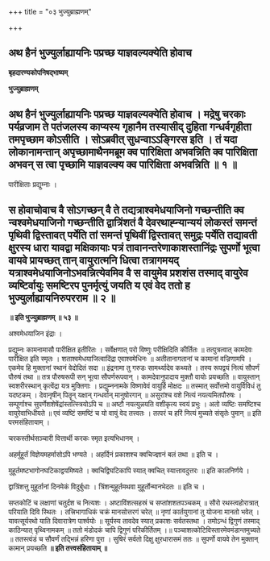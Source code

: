 +++
title = "०३ भुज्युब्राह्मणम्"

+++


## अथ हैनं भुज्युर्लाह्यायनिः पप्रच्छ याज्ञवल्यक्येति होवाच

**बृहदारण्यकोपनिषद्भाष्यम्**

**भुज्युब्राह्मणम्**

## अथ हैनं भुज्युर्लाह्यायनिः पप्रच्छ याज्ञवल्यक्येति होवाच । मद्रेषु चरकाः पर्यव्रजाम ते पतंजलस्य काप्यस्य गृहानैम तस्यासीद् दुहिता गन्धर्वगृहीता तमपृच्छाम कोऽसीति । सोऽब्रवीत् सुधन्वाऽऽङ्गिरस इति । तं यदा लोकानामन्तान् अपृच्छामाथैनमब्रूम क्व पारिक्षिता अभवन्निति क्व पारिक्षिता अभवन् स त्वा पृच्छामि याज्ञवल्क्य क्व पारिक्षिता अभवन्निति ॥ १ ॥

पारीक्षिताः प्रद्युम्नाः ।

## स होवाचोवाच वै सोऽगच्छन् वै ते तद्यत्राश्वमेधयाजिनो गच्छन्तीति क्व न्वश्वमेधयाजिनो गच्छन्तीति द्वात्रिंशतं वै देवरथाह्न्यान्ययं लोकस्तं समन्तं पृथिवी द्विस्तावत् पर्येति तां समन्तं पृथिवीं द्विस्तावत् समुद्रः पर्येति तद्यावती क्षुरस्य धारा यावद्वा मक्षिकायाः पत्रं तावानन्तरेणाकाशस्तानिंद्रः सुपर्णो भूत्वा वायवे प्रायच्छत् तान् वायुरात्मनि धित्वा तत्रागमयद् यत्राश्वमेधयाजिनोऽभवन्नित्येवमिव वै स वायुमेव प्रशशंस तस्माद् वायुरेव व्यष्टिर्वायुः समष्टिरप पुनर्मृत्युं जयति य एवं वेद ततो ह भुज्युर्लाह्यायनिरुपरराम ॥ २ ॥

**॥ इति भुज्युब्राह्मणम् ॥ ५३ ॥**

अश्वमेधयाजिन इंद्राः ।

प्रद्युम्नः कामनामासौ पारीक्षित इतीरितः । सर्वेक्षणात् परो विष्णुः परीक्षिदिति कीर्तितः ॥ तत्पुत्रत्वात् कामदेवः पारीक्षित इति स्मृतः । शताश्वमेधयाजित्वादिंद्रा एवाश्वमेधिनः ॥ अतीतानागतानां च कामानां वज्रिणामपि । एकमेव हि मुक्तानां स्थानं वेदोदितं सदा ॥ इंद्रनामा तु गरुडः सामर्थ्यादेव कथ्यते । तस्य रूपद्वयं नित्यं सौपर्णं पौरुषं तथा ॥ तत्र पौरुषरूपी सन् भूत्वा सौपर्णरूपवान् । कामदेवानुपादाय मुक्तौ वायोः प्रयच्छति ॥ वायुस्तान् स्वशरीरस्थान् कृत्वेंद्रा यत्र मुक्तिगाः । प्रद्युम्ननामके विष्णावेवं वायुर्हि मोक्षदः ॥ तस्मात् सर्वोत्तमो वायुर्विविधं तु यदष्टकम् । देवानृषीन् पितॄन् यक्षान् गन्धर्वान् मानुषोरगान् ॥ असुरांश्च वशे नित्यं नयत्यमितपौरुषः । सम्पूर्णाश्च सुपर्णेशशेषेंद्रांस्तत्स्त्रियोऽपि च ॥ अष्टौ नयत्युन्नयति वशीकृत्य स्वयं प्रभुः । अतो व्यष्टिः समष्टिश्च वायुरेवाभिधीयते ॥ एवं व्यष्टिं समष्टिं च यो वायुं वेद तत्त्वतः । तत्परं च हरिं नित्यं मुच्यते संसृतेः पुमान् ॥ इति परमसंहितायाम् ।

चरकस्तीर्थसञ्चारी वित्तार्थी करकः स्मृत इत्यभिधानम् ।

अहर्मुहूर्तं विज्ञेयमहर्मासोऽपि भण्यते । अहर्दिनं प्रकाशश्च क्वचिज्ज्ञानं बलं तथा ॥ इति च ।

मुहूर्तमष्टभागोनघटिकाद्वयमिष्यते । क्वचिद्विघटिकापि स्यात् क्वचित् स्यात्तावदुत्तरः ॥ इति कालनिर्णये ।

द्वात्रिंशत्तु मुहूर्तानां दिनमेकं विदुर्बुधाः । त्रिंशन्मुहूर्तमथवा मुहूर्तोन्मानभेदतः ॥ इति च ।

सप्तकोटिं च लक्षाणां चतुर्दश च नित्यशः । अष्टाविंशत्सहस्रं च सप्तांशशतपञ्चकम् ॥ सौरो रथस्त्वहोरात्रात् परियाति दिवि स्थितः । तत्त्रिभागाधिकं चक्रं मानसोत्तरगं चरेत् ॥ नृणां कार्तयुगानां तु योजना मानतो भवेत् । यावत्सूर्यरथो याति दिवारात्रेण पार्श्वयोः ॥ सूर्यस्य तावदेव स्यात् प्रकाशः सर्वतस्तथा । तमोऽन्धं द्विगुणं तस्माद् काठिन्यात् पृथ्विनामकम् ॥ ततो मंडोदकं चापि द्विगुणं परिकीर्तितम् ।॥ पञ्चाशत्कोटिविस्तारमेवमंडान्तमुच्यते ॥ ततस्त्वंडं च सौवर्णं तद्भिन्नं हरिणा पुरा । सुषिरं सर्वतो दिक्षु क्षुरधारासमं ततः ॥ सुपर्णो वायवे तेन मुक्तान् कामान् प्रयच्छति **॥ इति तत्त्वसंहितायाम् ॥**

